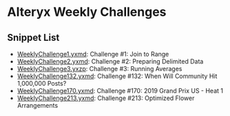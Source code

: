 # Alteryx Weekly Challenges

## Snippet List

- [WeeklyChallenge1.yxmd](WeeklyChallenge1.yxmd): Challenge #1: Join to Range
- [WeeklyChallenge2.yxmd](WeeklyChallenge2.yxmd): Challenge #2: Preparing Delimited Data
- [WeeklyChallenge3.yxzp](WeeklyChallenge3.yxzp): Challenge #3: Running Averages
- [WeeklyChallenge132.yxmd](WeeklyChallenge132.yxmd): Challenge #132: When Will Community Hit 1,000,000 Posts?
- [WeeklyChallenge170.yxmd](WeeklyChallenge170): Challenge #170: 2019 Grand Prix US - Heat 1
- [WeeklyChallenge213.yxmd](WeeklyChallenge213.yxmd): Challenge #213: Optimized Flower Arrangements
